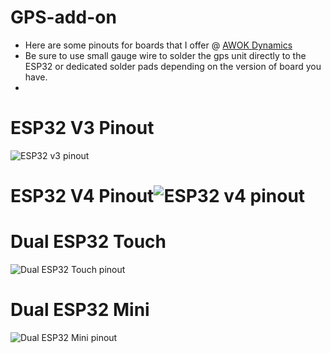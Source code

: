 # GPS-add-on

  - Here are some pinouts for boards that I offer @ [AWOK Dynamics](https://awokdynamics.com)
  - Be sure to use small gauge wire to solder the gps unit directly to the ESP32 or dedicated solder pads depending on the version of board you have.
  - 
# ESP32 V3 Pinout
![ESP32 v3 pinout](https://github.com/AWOK559/GPS-add-on/assets/115850341/e26f2d13-17db-4815-bd5a-94b4f4287a33)

# ESP32 V4 Pinout![ESP32 v4 pinout](https://github.com/AWOK559/GPS-add-on/assets/115850341/21472e66-9873-46b1-b039-273683e3c0ee)

# Dual ESP32 Touch
![Dual ESP32 Touch pinout](https://github.com/AWOK559/GPS-add-on/assets/115850341/12f1abd6-e7e5-4336-8263-5fa5f2da03ba)

# Dual ESP32 Mini
![Dual ESP32 Mini pinout](https://github.com/AWOK559/GPS-add-on/assets/115850341/ff170bb0-b426-45fe-a571-64902ba6bbe1)
